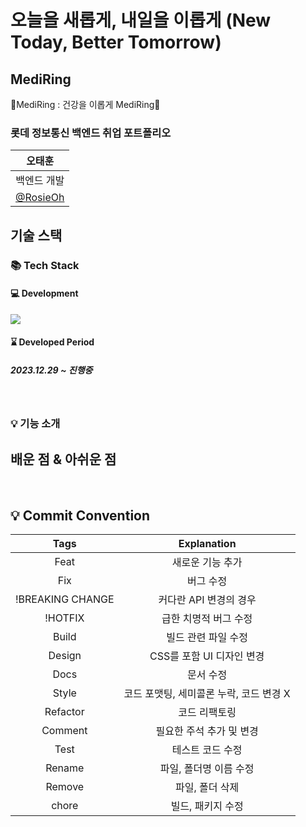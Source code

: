 # 오늘을 새롭게, 내일을 이롭게 (New Today, Better Tomorrow)

## MediRing
💊MediRing : 건강을 이롭게 MediRing💊

### 롯데 정보통신 백엔드 취업 포트폴리오

|                  오태훈              |     
|:---------------------------------:|
|              백엔드 개발 | 
| [@RosieOh](https://github.com/rosieoh) | 

## 기술 스택

### 📚 Tech Stack
#### 💻 Development
  <img src="https://skillicons.dev/icons?i=java,spring,mysql,javascript,jquery& perline="/>

#### ⌛ Developed Period
##### 2023.12.29 ~ 진행중


<br>

### 💡 기능 소개


## 배운 점 & 아쉬운 점

<p align="justify">

</p>

<br>

## 💡 Commit Convention

|       Tags       |               Explanation               |
| :--------------: | :-------------------------------------: |
|       Feat       |            새로운 기능 추가             |
|       Fix        |                버그 수정                |
| !BREAKING CHANGE |         커다란 API 변경의 경우          |
|     !HOTFIX      |          급한 치명적 버그 수정          |
|      Build       |           빌드 관련 파일 수정           |
|      Design      |        CSS를 포함 UI 디자인 변경        |
|       Docs       |                문서 수정                |
|      Style       | 코드 포맷팅, 세미콜론 누락, 코드 변경 X |
|     Refactor     |              코드 리팩토링              |
|     Comment      |        필요한 주석 추가 및 변경         |
|       Test       |            테스트 코드 수정             |
|      Rename      |         파일, 폴더명 이름 수정          |
|      Remove      |             파일, 폴더 삭제             |
|      chore       |            빌드, 패키지 수정            |

